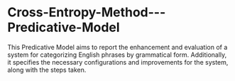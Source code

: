 # Cross-Entropy-Method---Predicative-Model
This Predicative Model aims to report the enhancement and evaluation of a system for categorizing English phrases by grammatical form. Additionally, it specifies the necessary configurations and improvements for the system, along with the steps taken.
